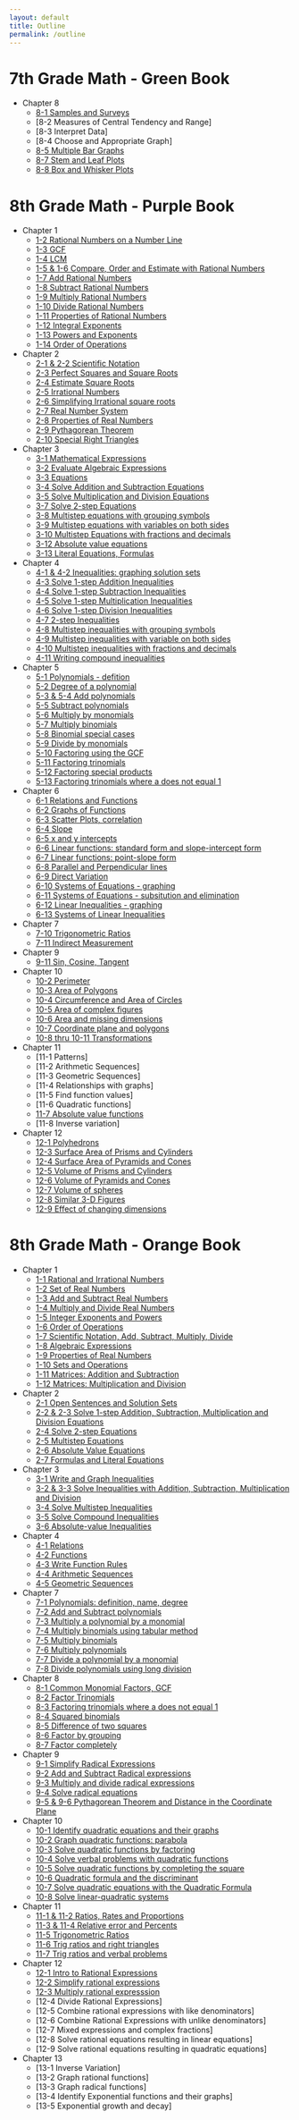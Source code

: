 ```yaml
---
layout: default
title: Outline
permalink: /outline
---
```

# 7th Grade Math - Green Book

* Chapter 8
   * [8-1 Samples and Surveys](8-1-Samples-green)
   * [8-2 Measures of Central Tendency and Range]
   * [8-3 Interpret Data]
   * [8-4 Choose and Appropriate Graph]
   * [8-5 Multiple Bar Graphs](8-5-MultipleBarGraphs)
   * [8-7 Stem and Leaf Plots](8-7-StemLeaf)
   * [8-8 Box and Whisker Plots](8-8-BoxWhisker)

# 8th Grade Math - Purple Book

* Chapter 1
    * [1-2 Rational Numbers on a Number Line](1-2-Rational-Numbers-Number-Line)
    * [1-3 GCF](1-3-GCF)
    * [1-4 LCM](1-4-LCM)
    * [1-5 & 1-6 Compare, Order and Estimate with Rational Numbers](1-5&1-6-Compare-Order-Estimate)
    * [1-7 Add Rational Numbers](1-7-Add-Rational-Numbers)
    * [1-8 Subtract Rational Numbers](1-8-Subtract-Rational-Numbers)
    * [1-9 Multiply Rational Numbers](1-9-Multiply-Rational-Numbers)
    * [1-10 Divide Rational Numbers](1-10-Divide-Rationals)
    * [1-11 Properties of Rational Numbers](1-11-Properties-Rational-Numbers)
    * [1-12 Integral Exponents](Purple-1-12-Exponents)
    * [1-13 Powers and Exponents](1-13-Powers-and-Exponents-purple)
    * [1-14 Order of Operations](1-14-Order-of-Operations)
 * Chapter 2
    * [2-1 & 2-2 Scientific Notation](1-7-Scientific-Notation)
    * [2-3 Perfect Squares and Square Roots](2-3-Squares-and-Square-Roots)
    * [2-4 Estimate Square Roots](2-4-Estimating-Square-Roots)
    * [2-5 Irrational Numbers](2-5-Irrational-Numbers)
    * [2-6 Simplifying Irrational square roots](2-6-Square-Roots-Irrational-Numbers)
    * [2-7 Real Number System](2-7-The-Real-Number-System)
    * [2-8 Properties of Real Numbers](2-8-PropertiesofRealNumbers)
    * [2-9 Pythagorean Theorem](2-9-Pythagoreantheorem)
    * [2-10 Special Right Triangles](Special-Right-Triangles)
 * Chapter 3
    * [3-1 Mathematical Expressions](3-1-Mathematical-Expressions)
    * [3-2 Evaluate Algebraic Expressions](3-2-Simplify-Evaluate-Alg-Expressions)
    * [3-3 Equations](3-3-Equations)
    * [3-4 Solve Addition and Subtraction Equations](3-4-add-and-subtract-equations)
    * [3-5 Solve Multiplication and Division Equations](3-5-Mult-Div-Equations)
    * [3-7 Solve 2-step Equations](3-7-twostepequations)
    * [3-8 Multistep equations with grouping symbols](3-8-MultistepGroupingSymbols)
    * [3-9 Multistep equations with variables on both sides](3-9-MultistepVariablesBothSides)
    * [3-10 Multistep Equations with fractions and decimals](3-10-Multistep-Equations-Frac-Dec)
    * [3-12 Absolute value equations](2-6-AbsoluteValue)
    * [3-13 Literal Equations, Formulas](3-13-LiteralEquations)
 * Chapter 4
    * [4-1 & 4-2 Inequalities: graphing solution sets](3-1&4-1-Inequalities)
    * [4-3 Solve 1-step Addition Inequalities](4-3-Solve-addition-inequality)
    * [4-4 Solve 1-step Subtraction Inequalities](4-4-Subtraction-Inequality)
    * [4-5 Solve 1-step Multiplication Inequalities](4-5-Multiplication-Inequalities)
    * [4-6 Solve 1-step Division Inequalities](4-6-Division-Inequalities)
    * [4-7 2-step Inequalities](4-7-twostep-inequalities)
    * [4-8 Multistep inequalities with grouping symbols](4-8-MultistepInequalities)
    * [4-9 Multistep inequalities with variable on both sides](4-9-MultistepVariables-both-sides)
    * [4-10 Multistep inequalities with fractions and decimals](4-10-MultistepInequalities-fractions-decimals)
    * [4-11 Writing compound inequalities](CompoundInequalities-4-11)
 * Chapter 5
    * [5-1 Polynomials - defition](5-1-Polynomials)
    * [5-2 Degree of a polynomial](5-2-Degree-Polynomial)
    * [5-3 & 5-4 Add polynomials](5-3-&-5-4-Add-Polynomials)
    * [5-5 Subtract polynomials](5-5-Subtract-Polynomials)
    * [5-6 Multiply by monomials](5-6-Multiply-Monomials)
    * [5-7 Multiply binomials](5-7-Multiply-binomials)
    * [5-8 Binomial special cases](5-8-Binomial-Special-Cases)
    * [5-9 Divide by monomials](5-9-Divide-Monomials)
    * [5-10 Factoring using the GCF](5-10-Factor-UsingGCF)
    * [5-11 Factoring trinomials](5-11-Factoring-Trinomials)
    * [5-12 Factoring special products](5-12-Factoring-Special-Products)
    * [5-13 Factoring trinomials where a does not equal 1](5-13-Factoring-Trinomials)
  * Chapter 6
    * [6-1 Relations and Functions](6-1-RelationsFunctions)
    * [6-2 Graphs of Functions](6-2-GraphsFunctions)
    * [6-3 Scatter Plots, correlation](6-3-ScatterPlots)
    * [6-4 Slope](6-4-Slope)
    * [6-5 x and y intercepts](6-5-x-y-intercepts)
    * [6-6 Linear functions: standard form and slope-intercept form](6-6-LinearEquations)
    * [6-7 Linear functions: point-slope form](6-7-Point-slope-form)
    * [6-8 Parallel and Perpendicular lines](6-8-Parallel-Perpendicular)
    * [6-9 Direct Variation](6-9-Direct-Variation)
    * [6-10 Systems of Equations - graphing](6-10-Systems-of-Linear-Equations-Graphing)
    * [6-11 Systems of Equations - subsitution and elimination](6-11-Systems-of-Equations-Substitution-Elimination)
    * [6-12 Linear Inequalities - graphing](6-12-Linear-Inequality-Two-Variables)
    * [6-13 Systems of Linear Inequalities](6-13-Systems-Linear-Inequalities)
  * Chapter 7
    * [7-10 Trigonometric Ratios](7-10-Trigonometric-Ratios)
    * [7-11 Indirect Measurement](7-11-Indirect-Measurement)
  * Chapter 9
    * [9-11 Sin, Cosine, Tangent](9-11-Angles-Elev-Dep)
  * Chapter 10
    * [10-2 Perimeter](10-2-Perimeter)
    * [10-3 Area of Polygons](10-3-Area-Polygons)
    * [10-4 Circumference and Area of Circles](10-4-CircumferenceArea)
    * [10-5 Area of complex figures](10-5-Area-Complex-Figures)
    * [10-6 Area and missing dimensions](10-6-Area-Missing-Dimensions)
    * [10-7 Coordinate plane and polygons](10-7-Coordinate-Plane-Polygons)
    * [10-8 thru 10-11 Transformations](10-8-Transformations)
 * Chapter 11
    * [11-1 Patterns]
    * [11-2 Arithmetic Sequences]
    * [11-3 Geometric Sequences]
    * [11-4 Relationships with graphs]
    * [11-5 Find function values]
    * [11-6 Quadratic functions]
    * [11-7 Absolute value functions](AbsoluteValueEquations)
    * [11-8 Inverse variation]
 * Chapter 12
    * [12-1 Polyhedrons](12-1-Polyhedrons)
    * [12-3 Surface Area of Prisms and Cylinders](12-3-SurfaceAreaPrismsCylinders)
    * [12-4 Surface Area of Pyramids and Cones](12-4-SurfaceAreaofPyramidsCones)
    * [12-5 Volume of Prisms and Cylinders](12-5-volume-of-prisms-and-cylinders)
    * [12-6 Volume of Pyramids and Cones](12-6-Volume-Pyramids-Cones)
    * [12-7 Volume of spheres](12-7-VolumeSpheres)
    * [12-8 Similar 3-D Figures](12-8-Similar-Figures)
    * [12-9 Effect of changing dimensions](12-9-Effects-of-Changing-Dimension)
 

# 8th Grade Math - Orange Book
* Chapter 1
   * [1-1 Rational and Irrational Numbers](1-1-Rational-Irrational)
   * [1-2 Set of Real Numbers](1-2-orange)
   * [1-3 Add and Subtract Real Numbers](1-3-orange)
   * [1-4 Multiply and Divide Real Numbers](1-4-Multiply-Divide-Real)
   * [1-5 Integer Exponents and Powers](1-5-Integer-Exponents)
   * [1-6 Order of Operations](1-6-Order-of-Operations)
   * [1-7 Scientific Notation, Add, Subtract, Multiply, Divide](1-7-Scientific-Notation)
   * [1-8 Algebraic Expressions](3-2-Simplify-Evaluate-Alg-Expressions)
   * [1-9 Properties of Real Numbers](1-11-Properties-Rational-Numbers)
   * [1-10 Sets and Operations](1-10-Sets-and-Operations)
   * [1-11 Matrices: Addition and Subtraction](1-11-Matrices)
   * [1-12 Matrices: Multiplication and Division](1-12-Operations-Matrices-Multiplication)
 * Chapter 2
   * [2-1 Open Sentences and Solution Sets](2-1-OpenSentences)
   * [2-2 & 2-3 Solve 1-step Addition, Subtraction, Multiplication and Division Equations](2-2&2-3Solving-Equations)
   * [2-4 Solve 2-step Equations](2-4-Solve-2-Operations)
   * [2-5 Multistep Equations](2-5-Multistep-Equations)
   * [2-6 Absolute Value Equations](2-6-AbsoluteValue)
   * [2-7 Formulas and Literal Equations](2-7-3-13-LiteralEquations)
 * Chapter 3
   * [3-1 Write and Graph Inequalities](3-1&4-1-Inequalities)
   * [3-2 & 3-3 Solve Inequalities with Addition, Subtraction, Multiplication and Division](3-2-3-3-SolveInequalities)
   * [3-4 Solve Multistep Inequalities](3-4-Solve-Multistep-Inequalities)
   * [3-5 Solve Compound Inequalities](3-5-Solve-Compound-Inequality)
   * [3-6 Absolute-value Inequalities](3-6-Absolute-Value-Inequalities)
 * Chapter 4
   * [4-1 Relations](4-1-Introduction-to-Relations)
   * [4-2 Functions](4-2-Introduction-Functions)
   * [4-3 Write Function Rules](4-3-WriteFunctionRules)
   * [4-4 Arithmetic Sequences](4-4-ArithmeticSequences)
   * [4-5 Geometric Sequences](4-5-GeometricSequences)
 * Chapter 7
   * [7-1 Polynomials: definition, name, degree](7-1-Introduction-to-Polynomials)
   * [7-2 Add and Subtract polynomials](7-2-Add-Subtract-Polynomials)
   * [7-3 Multiply a polynomial by a monomial](7-3-Multiply-Polynomial-Monomial)
   * [7-4 Multiply binomials using tabular method](7-4-Tabular-Binomial-Multiplication)
   * [7-5 Multiply binomials](7-5-Multiply-Binomials)
   * [7-6 Multiply polynomials](7-6-Multiply-Polynomials)
   * [7-7 Divide a polynomial by a monomial](7-7-Divide-Polynomial-by-Monomial)
   * [7-8 Divide polynomials using long division](7-8-Polynomial-long-division)
 * Chapter 8
   * [8-1 Common Monomial Factors, GCF](8-1-Factor-Polynomials)
   * [8-2 Factor Trinomials](8-2-Factor-Trinomials)
   * [8-3 Factoring trinomials where a does not equal 1](8-3-Factor-Trinomials-Coefficient-Not-1)
   * [8-4 Squared binomials](8-4-Factor-Perfect-Square-Trinomial)
   * [8-5 Difference of two squares](8-5-Factoring-Difference-Two-Squares)
   * [8-6 Factor by grouping](8-6-Factor-by-Grouping)
   * [8-7 Factor completely](7-8-Factor-Completely)
 * Chapter 9
   * [9-1 Simplify Radical Expressions](9-1-Simplify-Radical-Expressions)
   * [9-2 Add and Subtract Radical expressions](9-2-Add-Subtract-Radicals)
   * [9-3 Multiply and divide radical expressions](9-3-Multiply-Divide-Radicals)
   * [9-4 Solve radical equations](9-4-Radical-Equations)
   * [9-5 & 9-6 Pythagorean Theorem and Distance in the Coordinate Plane](9-5&9-6Pythag-Distance-Coordinate-Plane)
 * Chapter 10
   * [10-1 Identify quadratic equations and their graphs](10-1-QuadraticFunctionsGraphs)
   * [10-2 Graph quadratic functions: parabola](GraphQuadraticFunctions)
   * [10-3 Solve quadratic functions by factoring](10-3-SolveQuadratic-Factoring)
   * [10-4 Solve verbal problems with quadratic functions](10-4-Verbal-Problems-Quadratics)
   * [10-5 Solve quadratic functions by completing the square](10-5-Quadratic-Completing-Square)
   * [10-6 Quadratic formula and the discriminant](10-6-Quadratics-Discriminant)
   * [10-7 Solve quadratic equations with the Quadratic Formula](10-7-QuadraticFormula)
   * [10-8 Solve linear-quadratic systems](10-8-Quadratic-LinearSystems)
 * Chapter 11
   * [11-1 & 11-2 Ratios, Rates and Proportions](11-1-RatioRatesProportions)
   * [11-3 & 11-4 Relative error and Percents](11-3-4-RelativeError-Percents)
   * [11-5 Trigonometric Ratios](11-5-Trig-Ratios)
   * [11-6 Trig ratios and right triangles](11-6-TrigPractice)
   * [11-7 Trig ratios and verbal problems](11-7-Trig-Ratios-Verbal-Problems)
 * Chapter 12
   * [12-1 Intro to Rational Expressions](12-1-Rational-Expresssions)
   * [12-2 Simplify rational expressions](12-2-Simplify-Rational-Expression)
   * [12-3 Multiply rational expresssion](12-2-Multiply-Rational-Expressions)
   * [12-4 Divide Rational Expressions]
   * [12-5 Combine rational expressions with like denominators]
   * [12-6 Combine Rational Expressions with unlike denominators]
   * [12-7 Mixed expressions and complex fractions]
   * [12-8 Solve rational equations resulting in linear equations]
   * [12-9 Solve rational equations resulting in quadratic equations]
 * Chapter 13
   * [13-1 Inverse Variation]
   * [13-2 Graph rational functions]
   * [13-3 Graph radical functions]
   * [13-4 Identify Exponential functions and their graphs]
   * [13-5 Exponential growth and decay]
   
